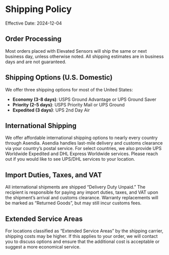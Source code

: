 # Shipping Policy

Effective Date: 2024-12-04

## Order Processing
Most orders placed with Elevated Sensors will ship the same or next business day, unless otherwise noted. All shipping estimates are in business days and are not guaranteed.

## Shipping Options (U.S. Domestic)
We offer three shipping options for most of the United States:

- **Economy (3-8 days)**: USPS Ground Advantage or UPS Ground Saver
- **Priority (2-5 days)**: USPS Priority Mail or UPS Ground
- **Expedited (3 days)**: UPS 2nd Day Air

## International Shipping
We offer affordable international shipping options to nearly every country through Asendia. Asendia handles last-mile delivery and customs clearance via your country’s postal service. For select countries, we also provide UPS Worldwide Expedited and DHL Express Worldwide services. Please reach out if you would like to see UPS/DHL services to your location.

## Import Duties, Taxes, and VAT
All international shipments are shipped “Delivery Duty Unpaid.” The recipient is responsible for paying any import duties, taxes, and VAT upon the shipment’s arrival and customs clearance. Warranty replacements will be marked as “Returned Goods”, but may still incur customs fees.

## Extended Service Areas
For locations classified as “Extended Service Areas” by the shipping carrier, shipping costs may be higher. If this applies to your order, we will contact you to discuss options and ensure that the additional cost is acceptable or suggest a more economical service.
